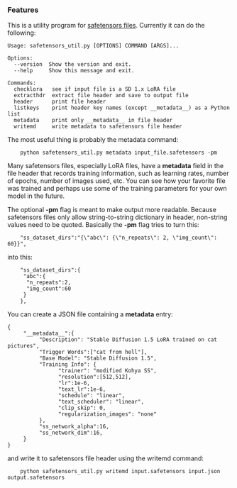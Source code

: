 ### Features

This is a utility program for [safetensors files](https://github.com/huggingface/safetensors "safetensors files"). Currently it can do the following:

    
    Usage: safetensors_util.py [OPTIONS] COMMAND [ARGS]...
    
    Options:
      --version  Show the version and exit.
      --help     Show this message and exit.
    
    Commands:
      checklora   see if input file is a SD 1.x LoRA file
      extracthdr  extract file header and save to output file
      header      print file header
      listkeys    print header key names (except __metadata__) as a Python list
      metadata    print only __metadata__ in file header
      writemd     write metadata to safetensors file header


The most useful thing is probably the metadata command:

        python safetensors_util.py metadata input_file.safetensors -pm

Many safetensors files, especially LoRA files, have a __metadata__ field in the file header that records training information, such as learning rates, number of epochs, number of images used, etc. You can see how your favorite file was trained and perhaps use some of the training parameters for your own model in the future.

The optional **-pm** flag is meant to make output more readable. Because safetensors files only allow string-to-string dictionary in header, non-string values need to be quoted. Basically the **-pm** flag tries to turn this:

        "ss_dataset_dirs":"{\"abc\": {\"n_repeats\": 2, \"img_count\": 60}}",

into this:

        "ss_dataset_dirs":{
         "abc":{
          "n_repeats":2,
          "img_count":60
         }
        },
You can create a JSON file containing a __metadata__ entry:

    {
         "__metadata__":{
              "Description": "Stable Diffusion 1.5 LoRA trained on cat pictures",
              "Trigger Words":["cat from hell"],
              "Base Model": "Stable Diffusion 1.5",
              "Training Info": {
                    "trainer": "modified Kohya SS",
                    "resolution":[512,512],
                    "lr":1e-6,
                    "text_lr":1e-6,
                    "schedule": "linear",
                    "text_scheduler": "linear",
                    "clip_skip": 0,
                    "regularization_images": "none"
              },
              "ss_network_alpha":16,
              "ss_network_dim":16,
         }
    }

and write it to safetensors file header using the writemd command:

        python safetensors_util.py writemd input.safetensors input.json output.safetensors
